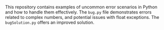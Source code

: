 This repository contains examples of uncommon error scenarios in Python and how to handle them effectively.  The `bug.py` file demonstrates errors related to complex numbers, and potential issues with float exceptions. The `bugSolution.py` offers an improved solution.